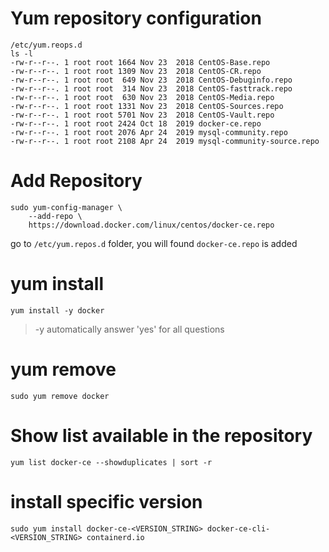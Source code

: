 # Yum repository configuration

```shell
/etc/yum.reops.d
ls -l
-rw-r--r--. 1 root root 1664 Nov 23  2018 CentOS-Base.repo
-rw-r--r--. 1 root root 1309 Nov 23  2018 CentOS-CR.repo
-rw-r--r--. 1 root root  649 Nov 23  2018 CentOS-Debuginfo.repo
-rw-r--r--. 1 root root  314 Nov 23  2018 CentOS-fasttrack.repo
-rw-r--r--. 1 root root  630 Nov 23  2018 CentOS-Media.repo
-rw-r--r--. 1 root root 1331 Nov 23  2018 CentOS-Sources.repo
-rw-r--r--. 1 root root 5701 Nov 23  2018 CentOS-Vault.repo
-rw-r--r--. 1 root root 2424 Oct 18  2019 docker-ce.repo
-rw-r--r--. 1 root root 2076 Apr 24  2019 mysql-community.repo
-rw-r--r--. 1 root root 2108 Apr 24  2019 mysql-community-source.repo

```

# Add Repository

```shell
sudo yum-config-manager \
    --add-repo \
    https://download.docker.com/linux/centos/docker-ce.repo
```

go to `/etc/yum.repos.d` folder, you will found `docker-ce.repo` is added

# yum install

`yum install -y docker`

> -y automatically answer 'yes' for all questions

# yum remove

`sudo yum remove docker`

# Show list available in the repository

`yum list docker-ce --showduplicates | sort -r`

# install specific version

`sudo yum install docker-ce-<VERSION_STRING> docker-ce-cli-<VERSION_STRING> containerd.io`